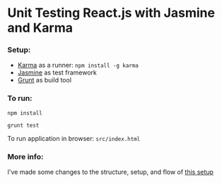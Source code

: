 # Unit Testing React.js with Jasmine and Karma


### Setup:

- [Karma](http://karma-runner.github.io/) as a runner:
    `npm install -g karma`
- [Jasmine](http://pivotal.github.io/jasmine/) as test framework
- [Grunt](http://gruntjs.com/) as build tool


### To run:

`npm install`

`grunt test`

To run application in browser:
`src/index.html`


### More info:

I've made some changes to the structure, setup, and flow of [this setup](http://myshareoftech.com/2013/12/unit-testing-react-dot-js-with-jasmine-and-karma.html)
